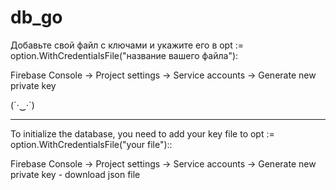 # db_go

Добавьте свой файл с ключами и укажите его в opt := option.WithCredentialsFile("название вашего файла"):

Firebase Console -> Project settings -> Service accounts -> Generate new private key

(´·‿·`)


*************************
To initialize the database, you need to add your key file to opt := option.WithCredentialsFile("your file")::

Firebase Console -> Project settings -> Service accounts -> Generate new private key - download json file
